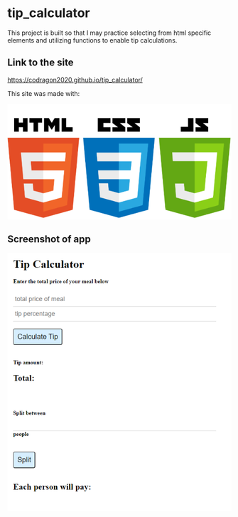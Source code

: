 # tip_calculator

This project is built so that I may practice selecting from html specific elements and utilizing functions to enable tip calculations.

## Link to the site

https://codragon2020.github.io/tip_calculator/

This site was made with:

![alt text tech stack](./images/html-css-js.png)

## Screenshot of app

![tip_calculator](./images/tip_calc_screenshot.png)